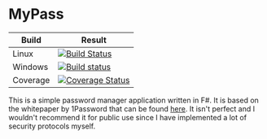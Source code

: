 # MyPass

| Build | Result |
| --- | --- |
| Linux | [![Build Status](https://travis-ci.org/JackMatusiewicz/MyPass.svg?branch=master)](https://travis-ci.org/JackMatusiewicz/MyPass) |
| Windows | [![Build status](https://ci.appveyor.com/api/projects/status/uow4jkvbkm9s6rk3?svg=true)](https://ci.appveyor.com/project/JackMatusiewicz/mypass) |
| Coverage | [![Coverage Status](https://coveralls.io/repos/github/JackMatusiewicz/MyPass/badge.svg?branch=master)](https://coveralls.io/github/JackMatusiewicz/MyPass?branch=master) |

This is a simple password manager application written in F#.
It is based on the whitepaper by 1Password that can be found [here](https://1password.com/teams/white-paper/1Password%20for%20Teams%20White%20Paper.pdf).
It isn't perfect and I wouldn't recommend it for public use since I have
implemented a lot of security protocols myself.
